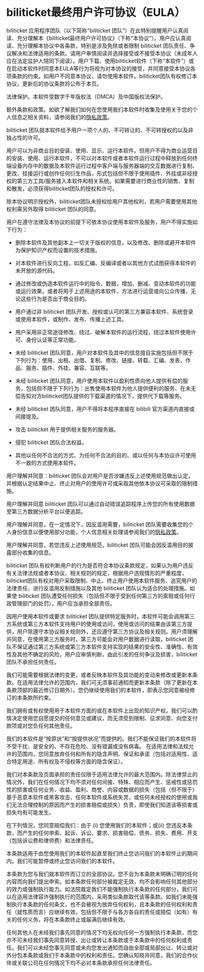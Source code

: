 # biliticket最终用户许可协议（EULA）

biliticket 应用程序团队（以下简称“biliticket 团队”）在此特别提醒用户认真阅读、充分理解本《biliticket最终用户许可协议》（下称“本协议”）。用户应认真阅读、充分理解本协议中各条款，特别是涉及免除或者限制 biliticket 团队责任、争议解决和法律适用的条款。请用户审慎阅读并选择接受或不接受本协议（未成年人应在法定监护人陪同下阅读）。用户下载、使用biliticket软件（下称“本软件”）或在启动本软件时同意本EULA等行为将视为对本协议的接受，并同意接受本协议各项条款的约束。如用户不同意本协议，请勿使用本软件。biliticket团队有权修订本协议，更新后的协议条款将公布于本页。

法律保护。本软件受数字千年版权法（DMCA）及中国版权法保护。

额外条款和政策。如欲了解我们如何在您使用我们本软件时收集及使用关于您的个人信息之相关资料，请参阅我们的[隐私政策](https://docs.bitf1a5h.eu.org/bhyg/privacy-policy)。

biliticket 团队就本软件给予用户一项个人的、不可转让的、不可转授权的以及非独占性的许可。

用户可以为非商业目的安装、使用、显示、运行本软件。但用户不得为商业运营目的安装、使用、运行本软件，不可以对本软件或者本软件运行过程中释放到任何终端设备内存中的数据及本软件运行过程中客户端与服务器端的交互数据进行复制、更改、挂接运行或创作任何衍生作品，形式包括但不限于使用插件、外挂或非经授权的第三方工具/服务接入本软件和相关系统。如果需要进行商业性的销售、复制和散发，必须获得biliticket团队的授权和许可。

除本协议明示授权外，biliticket团队未授权给用户其他权利，若用户需要使用其他权利需另外取得 biliticket 团队的同意。

用户在遵守法律及本协议的前提下可依本协议使用本软件及服务，用户不得实施如下行为：

- 删除本软件及其他副本上一切关于版权的信息，以及修改、删除或避开本软件为保护知识产权而设置的技术措施。

- 对本软件进行反向工程，如反汇编、反编译或者以其他方式试图获得本软件的未开放的源代码。

- 通过修改或伪造本软件运行中的指令、数据，增加、删减、变动本软件的功能或运行效果，或者将用于上述用途的本软件、方法进行运营或向公众传播，无论这些行为是否出于商业目的。

- 用户通过非 biliticket 团队开发、授权或认可的第三方兼容本软件、系统登录或使用本软件，或制作、发布、传播上述工具。

- 用户采用非正常途径修改、绕过、破解本软件的运行流程，绕过本软件使用许可、身份认证等正常功能。

- 未经 biliticket 团队同意，用户对本软件及其中的信息擅自实施包括但不限于下列行为：使用、出租、出借、复制、修改、链接、转载、汇编、发表、作品、服务、插件、外挂、兼容、互联等。

- 未经 biliticket 团队同意，用户使用本软件以盈利性质向他人提供有偿的服务，包括但不限于下列行为：出售使用本软件为他人提供便利的服务、在未无偿告知对方biliticket团队提供的下载渠道的情况下，提供代下载等服务。

- 未经 biliticket 团队同意，用户不得将本程序直接在 bilibili 官方渠道内直接或间接提及。

- 攻击 biliticket 用于提供相关服务的服务器。

- 侵犯 biliticket 团队合法权益。

- 其他以任何不合法的方式、为任何不合法的目的、或以任何与本协议许可使用不一致的方式使用本软件。

用户理解并同意：biliticket 团队会对用户是否涉嫌违反上述使用规范做出认定，并根据认定结果中止、终止对用户的使用许可或采取其他依本协议可采取的限制措施。

用户理解并同意 biliticket 团队可以通过自动错误追踪程序上传您的所有使用数据至第三方数据分析平台以便追踪。

用户理解并同意，在一定情况下，因反滥用需要，biliticket 团队需要收集您的个人身份信息以便使用部分功能，个人信息相关处理请参阅我们的[隐私政策](https://docs.bitf1a5h.eu.org/bhyg/privacy-policy)。

用户理解并同意，若您违反上述使用规范，biliticket 团队可能会因反滥用目的披露部分收集的信息。

biliticket 团队有权判断用户的行为是否符合本协议条款规定，如果认为用户违反有关法律法规或者本协议、相关规则的规定，根据用户违规情形的严重程度，biliticket团队有权对用户采取限制、中止、终止用户使用本软件服务、追究用户的法律责任、进行反滥用反制措施以及其他 biliticket 团队认为适合的处理措施。如果使 biliticket 团队遭受任何损失（包括但不限于受到任何第三方的索赔或任何行政管理部门的处罚），用户应当承担全部责任。

因用户使用本软件或要求 biliticket 团队提供特定服务时，本软件可能会调用第三方系统或第三方本软件支持用户的使用或访问，使用或访问的结果由该第三方提供，用户除遵守本协议相关规则外，还应遵守第三方协议及相关规则。用户须理解并同意，在使用第三方服务时，第三方可能会对用户数据进行读取，biliticket 团队不保证通过第三方系统或第三方本软件支持实现的结果的安全性、准确性、有效性及其他不确定的风险，用户应审慎判断，由此引发的任何争议及损害，biliticket 团队不承担任何责任。

我们可能需要根据法律的变更，或者反映本软件及其功能的变动来修改或更新本条款。在适用法律允许的范围内，我们可无须事前通知而更新本条款（除了更新在本条款顶部的最近修订日期外）。您仍继续使用我们的本软件，即表示您同意被经修订的本条款所约束。

我们拥有或有权使用用于本软件方面的或在本软件上出现的知识产权。我们可以酌情决定使用您自愿提交的任何意见或建议，而无须受到限制、征求同意、向您支付款项或对您负任何其他责任。

我们的本软件是“按原状”和“按提供状况”而提供的。我们不能保证我们的本软件将不受干扰、是安全的、不存在危险、没有错漏或没有病毒。 在适用法律和法规允许的范围内，您同意放弃任何和所有的隐含声明、保证和承诺（包括对适用性、适合特定用途、所有权及不侵权等方面的隐含保证）。

我们对本条款及页面承担的责任仅限于适用法律允许的最大范围内。除法律禁止的情况外，我们在任何情况下均不须对任何间接、特殊、相应而产生、惩戒性或惩罚性的损害或任何业务、收益、盈利、商誉、内容或数据的损失（包括（但不限于）基于恶意本软件或黑客攻击、任何本软件或系统失灵，或任何未经授权的使用或我们无法合理控制的原因而产生的损害赔偿或损失）负责，即使我们知道该等损害或损失均有可能发生。

在下列情況，您同意赔偿我们：由于 (i) 您使用我们的本软件；或(ii) 您违反本条款，而产生的任何申索、起诉、诉讼、要求、损害赔偿、债务、损失、费用、开支（包括诉讼费和律师费）和法律责任。

本条款适用于由您使用我们的本软件起直至我们终止您访问我们的本软件止的期间内。我们可能暂停或终止您访问我们的本软件。

本条款为您与我们就本软件而订立的全部协议。您不会为本条款未明确订明的任何内容而向我们提出申索。如本条款任何部分被裁定无效，均不会影响任何其他部分的效力或强制执行能力。如法院裁定我们不能强制执行本条款的任何部分，我们可以在适用法律容许强制执行的范围内，采用类似条款取代该等条款。如我们未能强制执行本条款的任何条文，也不会被视为放弃任何权利，且本条款的任何权利和责任（就性质而言）应继续有效，包括但不限于与各方各自的责任或赔偿（如有）有关的任何义务，将在本条款终止或届满后继续有效。

任何其他人在未经我们事先同意的情况下均无权向任何一方强制执行本条款，而您亦不可未经我们事先同意转授、出让或转让本条款或于本条款中的任何权利或责任。我们可以未经您事先同意或未向您发出通知而自由全部或局部出让、转让或对外分包本条款或我们于本条款中的权利和责任。您确认知晓并同意，我们的合作伙伴或关联公司在任何情况下均不必对本条款承担任何法律责任。
